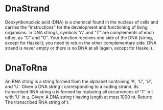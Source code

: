 # DnaStrand
Deoxyribonucleic acid (DNA) is a chemical found in the nucleus of cells and carries the "instructions" for the development and functioning of living organisms.
In DNA strings, symbols "A" and "T" are complements of each other, as "C" and "G". Your function receives one side of the DNA (string, except for Haskell);
you need to return the other complementary side. DNA strand is never empty or there is no DNA at all (again, except for Haskell).

# DnaToRna
An RNA string is a string formed from the alphabet containing 'A', 'C', 'G', and 'U'.
Given a DNA string t corresponding to a coding strand, its transcribed RNA string u is formed by replacing all occurrences of 'T' in t with 'U' in u.
Given: A DNA string t having length at most 1000 nt.
Return: The transcribed RNA string of t.
